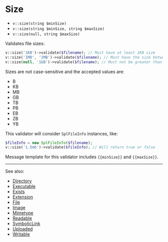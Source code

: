 # Size

- `v::size(string $minSize)`
- `v::size(string $minSize, string $maxSize)`
- `v::size(null, string $maxSize)`

Validates file sizes:

```php
v::size('1KB')->validate($filename); // Must have at least 1KB size
v::size('1MB', '2MB')->validate($filename); // Must have the size between 1MB and 2MB
v::size(null, '1GB')->validate($filename); // Must not be greater than 1GB
```

Sizes are not case-sensitive and the accepted values are:

- B
- KB
- MB
- GB
- TB
- PB
- EB
- ZB
- YB

This validator will consider `SplFileInfo` instances, like:

```php
$fileInfo = new SplFileInfo($filename);
v::size('1.5mb')->validate($fileInfo); // Will return true or false
```

Message template for this validator includes `{{minSize}}` and `{{maxSize}}`.

***
See also:

  * [Directory](Directory.md)
  * [Executable](Executable.md)
  * [Exists](Exists.md)
  * [Extension](Extension.md)
  * [File](File.md)
  * [Image](Image.md)
  * [Mimetype](Mimetype.md)
  * [Readable](Readable.md)
  * [SymbolicLink](SymbolicLink.md)
  * [Uploaded](Uploaded.md)
  * [Writable](Writable.md)
